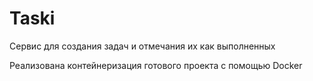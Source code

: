 # Taski

Сервис для создания задач и отмечания их как выполненных

Реализована контейнеризация готового проекта с помощью Docker 
